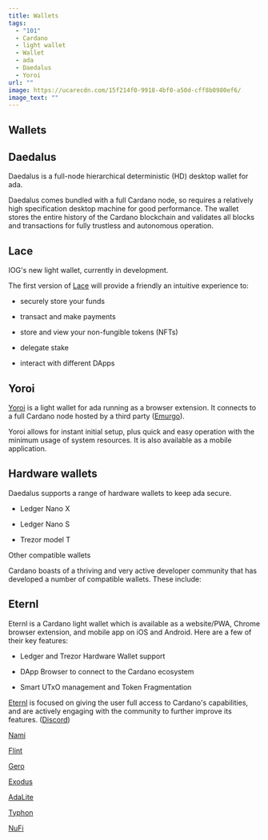 ```yaml
---
title: Wallets
tags:
  - "101"
  - Cardano
  - light wallet
  - Wallet
  - ada
  - Daedalus
  - Yoroi
url: ""
image: https://ucarecdn.com/15f214f0-9918-4bf0-a50d-cff8b0980ef6/
image_text: ""
---
```


## Wallets

## Daedalus

Daedalus is a full-node hierarchical deterministic (HD) desktop wallet for ada. 

Daedalus comes bundled with a full Cardano node, so requires a relatively high specification desktop machine for good performance. The wallet stores the entire history of the Cardano blockchain and validates all blocks and transactions for fully trustless and autonomous operation.

## Lace

IOG's new light wallet, currently in development.

The first version of [Lace](https://www.youtube.com/watch?v=Q4Z83TSdEfg) will provide a friendly an intuitive experience to:

*   securely store your funds
    
*   transact and make payments
    
*   store and view your non-fungible tokens (NFTs)
    
*   delegate stake
    
*   interact with different DApps
    

## Yoroi

[Yoroi](https://twitter.com/YoroiWallet?s=20&t=sjacJxtxQ1kWELsD_k4FqA) is a light wallet for ada running as a browser extension. It connects to a full Cardano node hosted by a third party ([Emurgo](https://emurgo.io/)). 

Yoroi allows for instant initial setup, plus quick and easy operation with the minimum usage of system resources. It is also available as a mobile application.

## Hardware wallets

Daedalus supports a range of hardware wallets to keep ada secure.

*   Ledger Nano X
    
*   Ledger Nano S
    
*   Trezor model T
    

Other compatible wallets

Cardano boasts of a thriving and very active developer community that has developed a number of compatible wallets. These include:

## Eternl

Eternl is a Cardano light wallet which is available as a website/PWA, Chrome browser extension, and mobile app on iOS and Android. Here are a few of their key features:

*   Ledger and Trezor Hardware Wallet support
    
*   DApp Browser to connect to the Cardano ecosystem
    
*   Smart UTxO management and Token Fragmentation
    

[Eternl](https://eternl.io) is focused on giving the user full access to Cardano's capabilities, and are actively engaging with the community to further improve its features. ([Discord](https://discord.gg/qpvMnz7Wwp))

[Nami](https://namiwallet.io/) 

[Flint](https://flint-wallet.com/)

[Gero](https://gerowallet.io/)

[Exodus](https://www.exodus.com/ada-cardano-wallet)

[AdaLite](https://adalite.io/)

[Typhon](https://typhonwallet.io/)

[NuFi](https://nu.fi/)
